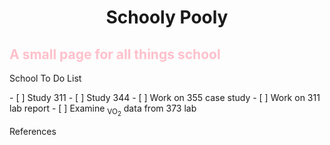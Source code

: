 <!DOCTYPE html>
<html>
<body>

<h1 style="text-align:center;"> Schooly Pooly </h1>
<h2 style="color:pink;"> A small page for all things school </h2>

<p> School To Do List </p>
- [ ] Study 311
- [ ] Study 344
- [ ] Work on 355 case study
- [ ] Work on 311 lab report
- [ ] Examine <sub>VO<sub>2</sub></sub> data from 373 lab

<p> References </p>


</body>
</html>
